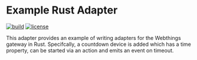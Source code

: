 # Example Rust Adapter

[![build](https://github.com/bewee/example-adapter-rust/workflows/Build/badge.svg)](https://github.com/bewee/example-adapter-rust/actions?query=workflow:Build)
[![license](https://img.shields.io/badge/license-MPL--2.0-blue.svg)](LICENSE)

This adapter provides an example of writing adapters for the Webthings gateway in Rust.
Specifcally, a countdown device is added which has a time property, can be started via an action and emits an event on timeout.